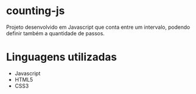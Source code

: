 # counting-js
Projeto desenvolvido em Javascript que conta entre um intervalo, podendo definir também a quantidade de passos.

# Linguagens utilizadas
* Javascript
* HTML5
* CSS3
